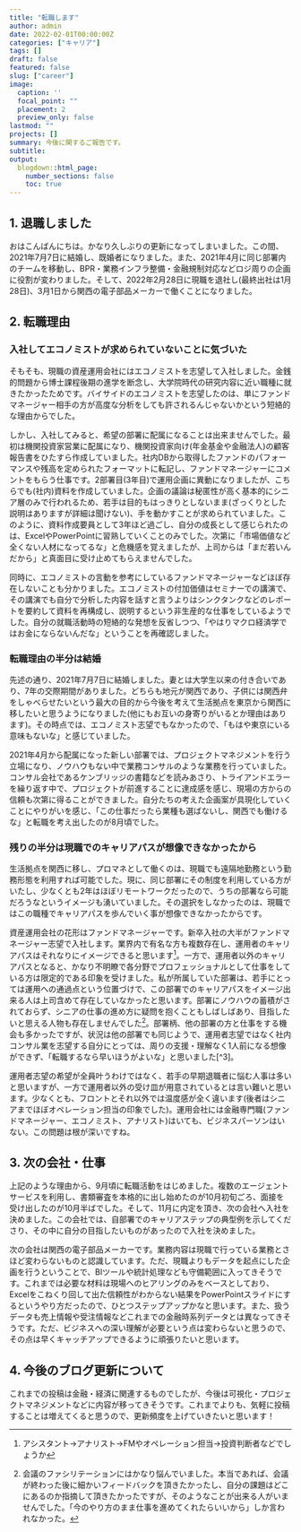 ```yaml
---
title: "転職します"
author: admin
date: 2022-02-01T00:00:00Z
categories: ["キャリア"]
tags: []
draft: false
featured: false
slug: ["career"]
image:
  caption: ''
  focal_point: ""
  placement: 2
  preview_only: false
lastmod: ""
projects: []
summary: 今後に関するご報告です。
subtitle:
output: 
  blogdown::html_page:
    number_sections: false
    toc: true
---
```


## 1. 退職しました

おはこんばんにちは。かなり久しぶりの更新になってしまいました。この間、2021年7月7日に結婚し、既婚者になりました。また、2021年4月に同じ部署内のチームを移動し、BPR・業務インフラ整備・金融規制対応などロジ周りの企画に役割が変わりました。そして、2022年2月28日に現職を退社し(最終出社は1月28日)、3月1日から関西の電子部品メーカーで働くことになりました。

## 2. 転職理由

### 入社してエコノミストが求められていないことに気づいた

そもそも、現職の資産運用会社にはエコノミストを志望して入社しました。金銭的問題から博士課程後期の進学を断念し、大学院時代の研究内容に近い職種に就きたかったためです。バイサイドのエコノミストを志望したのは、単にファンドマネージャー相手の方が高度な分析をしても許されるんじゃないかという短絡的な理由からでした。

しかし、入社してみると、希望の部署に配属になることは出来ませんでした。最初は機関投資家営業に配属になり、機関投資家向け(年金基金や金融法人)の顧客報告書をひたすら作成していました。社内DBから取得したファンドのパフォーマンスや残高を定められたフォーマットに転記し、ファンドマネージャーにコメントをもらう仕事です。2部署目(3年目)で運用企画に異動になりましたが、こちらでも(社内)資料を作成していました。企画の議論は秘匿性が高く基本的にシニア層のみで行われるため、若手は目的もはっきりとしないまま(ざっくりとした説明はありますが詳細は聞けない)、手を動かすことが求められていました。このように、資料作成要員として3年ほど過ごし、自分の成長として感じられたのは、ExcelやPowerPointに習熟していくことのみでした。次第に「市場価値など全くない人材になってるな」と危機感を覚えましたが、上司からは「まだ若いんだから」と真面目に受け止めてもらえませんでした。

同時に、エコノミストの言動を参考にしているファンドマネージャーなどほぼ存在しないことも分かりました。エコノミストの付加価値はセミナーでの講演で、その講演でも自分で分析した内容を話すと言うよりはシンクタンクなどのレポートを要約して資料を再構成し、説明するという非生産的な仕事をしているようでした。自分の就職活動時の短絡的な発想を反省しつつ、「やはりマクロ経済学ではお金にならないんだな」ということを再確認しました。

### 転職理由の半分は結婚

先述の通り、2021年7月7日に結婚しました。妻とは大学生以来の付き合いであり、7年の交際期間がありました。どちらも地元が関西であり、子供には関西弁をしゃべらせたいという最大の目的から今後を考えて生活拠点を東京から関西に移したいと思うようになりました(他にもお互いの身寄りがいるとか理由はあります)。その時点では、エコノミスト志望でもなかったので、「もはや東京にいる意味もないな」と感じていました。

2021年4月から配属になった新しい部署では、プロジェクトマネジメントを行う立場になり、ノウハウもない中で業務コンサルのような業務を行っていました。コンサル会社であるケンブリッジの書籍などを読みあさり、トライアンドエラーを繰り返す中で、プロジェクトが前進することに達成感を感じ、現場の方からの信頼も次第に得ることができました。自分たちの考えた企画案が具現化していくことにやりがいを感じ、「この仕事だったら業種も選ばないし、関西でも働けるな」と転職を考え出したのが8月頃でした。

### 残りの半分は現職でのキャリアパスが想像できなかったから

生活拠点を関西に移し、プロマネとして働くのは、現職でも遠隔地勤務という勤務形態を利用すれば可能でした。現に、同じ部署にその制度を利用している方がいたし、少なくとも2年はほぼリモートワークだったので、うちの部署なら可能だろうなというイメージも湧いていました。その選択をしなかったのは、現職ではこの職種でキャリアパスを歩んでいく事が想像できなかったからです。

資産運用会社の花形はファンドマネージャーです。新卒入社の大半がファンドマネージャー志望で入社します。業界内で有名な方も複数存在し、運用者のキャリアパスはそれなりにイメージできると思います[^1]。一方で、運用者以外のキャリアパスとなると、かなり不明瞭で各分野でプロフェッショナルとして仕事をしている方は限定的である印象を受けました。私が所属していた部署は、若手にとっては運用への通過点という位置づけで、この部署でのキャリアパスをイメージ出来る人は上司含めて存在していなかったと思います。部署にノウハウの蓄積がされておらず、シニアの仕事の進め方に疑問を抱くこともしばしばあり、目指したいと思える人物も存在しませんでした[^2]。部署柄、他の部署の方と仕事をする機会も多かったですが、状況は他の部署でも同じようで、運用者志望ではなく社内コンサル業を志望する自分にとっては、周りの支援・理解なく1人前になる想像ができず、「転職するなら早いほうがよいな」と思いました[^3]。

[^1]: アシスタント→アナリスト→FMやオペレーション担当→投資判断者などでしょうか

[^2]: 会議のファシリテーションにはかなり悩んでいました。本当であれば、会議が終わった後に細かいフィードバックを頂きたかったし、自分の課題はどこにあるのか指摘して頂きたかったですが、そのようなことが出来る人がいませんでした。「今のやり方のまま仕事を進めてくれたらいいから」しか言われなかった。

運用者志望の希望が全員叶うわけではなく、若手の早期退職者に悩む人事は多いと思いますが、一方で運用者以外の受け皿が用意されているとは言い難いと思います。少なくとも、フロントとそれ以外では温度感が全く違います(後者はシニアまでほぼオペレーション担当の印象でした)。運用会社には金融専門職(ファンドマネージャー、エコノミスト、アナリスト)はいても、ビジネスパーソンはいない。この問題は根が深いですね。

## 3. 次の会社・仕事

上記のような理由から、9月頃に転職活動をはじめました。複数のエージェントサービスを利用し、書類審査を本格的に出し始めたのが10月初旬ごろ、面接を受け出したのが10月半ばでした。そして、11月に内定を頂き、次の会社へ入社を決めました。この会社では、自部署でのキャリアステップの典型例を示してくださり、その中に自分の目指したいものがあったので入社を決めました。

次の会社は関西の電子部品メーカーです。業務内容は現職で行っている業務とさほど変わらないものと認識しています。ただ、現職よりもデータを起点にした企画を行うということで、BIツールや統計処理なども守備範囲に入ってきそうです。これまでは必要な材料は現場へのヒアリングのみをベースとしており、Excelをこねくり回して出た信頼性がわからない結果をPowerPointスライドにするというやり方だったので、ひとつステップアップかなと思います。また、扱うデータも売上情報や受注情報などこれまでの金融時系列データとは異なってきそうです。ただ、ビジネスへの深い理解が必要という点は変わらないと思うので、その点は早くキャッチアップできるように頑張りたいと思います。

## 4. 今後のブログ更新について

これまでの投稿は金融・経済に関連するものでしたが、今後は可視化・プロジェクトマネジメントなどに内容が移ってきそうです。これまでよりも、気軽に投稿することは増えてくると思うので、更新頻度を上げていきたいと思います！

